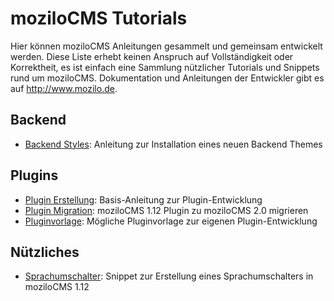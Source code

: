 # moziloCMS Tutorials
Hier können moziloCMS Anleitungen gesammelt und gemeinsam entwickelt werden. Diese Liste erhebt keinen Anspruch auf Vollständigkeit oder Korrektheit, es ist einfach eine Sammlung nützlicher Tutorials und Snippets rund um moziloCMS. Dokumentation und Anleitungen der Entwickler gibt es auf http://www.mozilo.de.

## Backend
- [Backend Styles](backend-styles.md): Anleitung zur Installation eines neuen Backend Themes

## Plugins
- [Plugin Erstellung](plugin-erstellen.md): Basis-Anleitung zur Plugin-Entwicklung
- [Plugin Migration](plugin-erstellen.md): moziloCMS 1.12 Plugin zu moziloCMS 2.0 migrieren
- [Pluginvorlage](pluginvorlage.md): Mögliche Pluginvorlage zur eigenen Plugin-Entwicklung

## Nützliches
- [Sprachumschalter](sprachumschalter.md): Snippet zur Erstellung eines Sprachumschalters in moziloCMS 1.12
